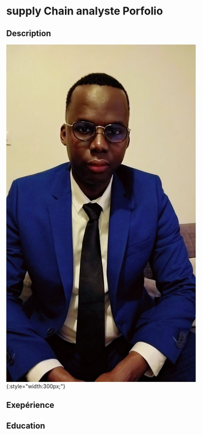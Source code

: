 # supply Chain analyste Porfolio
## Description
![picture1](/assets/Snapchat-587822044.jpg){:style="width:300px;"}
## Exepérience
## Education


